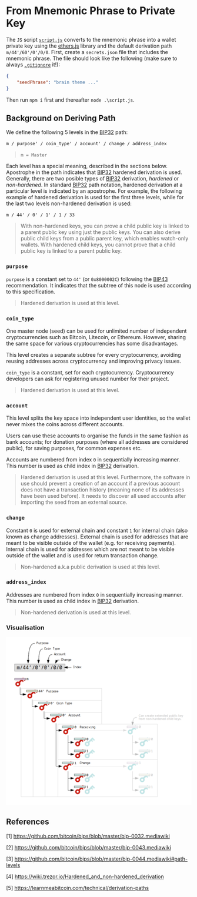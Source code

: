 # From Mnemonic Phrase to Private Key
The `JS` script [`script.js`](https://github.com/pcaversaccio/mnemonic-to-private-key/blob/main/script.js) converts to the mnemonic phrase into a wallet private key using the [ethers.js](https://docs.ethers.io/v5/) library and the default derivation path `m/44'/60'/0'/0/0`. First, create a `secrets.json` file that includes the mnemonic phrase. The file should look like the following (make sure to always [`.gitignore`](https://github.com/pcaversaccio/mnemonic-to-private-key/blob/main/.gitignore) it!):
```json
{
    "seedPhrase": "brain theme ..."
}
```
Then run `npm i` first and thereafter `node .\script.js`.

## Background on Deriving Path
We define the following 5 levels in the [BIP32](https://github.com/bitcoin/bips/blob/master/bip-0032.mediawiki) path:
```
m / purpose' / coin_type' / account' / change / address_index
```
> `m = Master`

Each level has a special meaning, described in the sections below. Apostrophe in the path indicates that [BIP32](https://github.com/bitcoin/bips/blob/master/bip-0032.mediawiki) hardened derivation is used. Generally, there are two posible types of [BIP32](https://github.com/bitcoin/bips/blob/master/bip-0032.mediawiki) derivation, *hardened* or *non-hardened*. In standard [BIP32](https://github.com/bitcoin/bips/blob/master/bip-0032.mediawiki) path notation, hardened derivation at a particular level is indicated by an apostrophe. For example, the following example of hardened derivation is used for the first three levels, while for the last two levels non-hardened derivation is used:
```
m / 44' / 0' / 1' / 1 / 33
```
> With non-hardened keys, you can prove a child public key is linked to a parent public key using just the public keys. You can also derive public child keys from a public parent key, which enables watch-only wallets. With hardened child keys, you cannot prove that a child public key is linked to a parent public key.

### `purpose`
`purpose` is a constant set to `44'` (or `0x8000002C`) following the [BIP43](https://github.com/bitcoin/bips/blob/master/bip-0043.mediawiki) recommendation. It indicates that the subtree of this node is used according to this specification.
> Hardened derivation is used at this level.

### `coin_type`
One master node (seed) can be used for unlimited number of independent cryptocurrencies such as Bitcoin, Litecoin, or Ethereum. However, sharing the same space for various cryptocurrencies has some disadvantages.

This level creates a separate subtree for every cryptocurrency, avoiding reusing addresses across cryptocurrency and improving privacy issues.

`coin_type` is a constant, set for each cryptocurrency. Cryptocurrency developers can ask for registering unused number for their project.
> Hardened derivation is used at this level.

### `account`
This level splits the key space into independent user identities, so the wallet never mixes the coins across different accounts.

Users can use these accounts to organise the funds in the same fashion as bank accounts; for donation purposes (where all addresses are considered public), for saving purposes, for common expenses etc.

Accounts are numbered from index `0` in sequentially increasing manner. This number is used as child index in [BIP32](https://github.com/bitcoin/bips/blob/master/bip-0032.mediawiki) derivation.
> Hardened derivation is used at this level. Furthermore, the software in use should prevent a creation of an account if a previous account does not have a transaction history (meaning none of its addresses have been used before). It needs to discover all used accounts after importing the seed from an external source.

### `change`
Constant `0` is used for external chain and constant `1` for internal chain (also known as change addresses). External chain is used for addresses that are meant to be visible outside of the wallet (e.g. for receiving payments). Internal chain is used for addresses which are not meant to be visible outside of the wallet and is used for return transaction change.
> Non-hardened a.k.a public derivation is used at this level.

### `address_index`
Addresses are numbered from index `0` in sequentially increasing manner. This number is used as child index in [BIP32](https://github.com/bitcoin/bips/blob/master/bip-0032.mediawiki) derivation.
> Non-hardened derivation is used at this level.

### Visualisation
![](assets/img/derivation_path.png)

## References
[1] https://github.com/bitcoin/bips/blob/master/bip-0032.mediawiki

[2] https://github.com/bitcoin/bips/blob/master/bip-0043.mediawiki

[3] https://github.com/bitcoin/bips/blob/master/bip-0044.mediawiki#path-levels

[4] https://wiki.trezor.io/Hardened_and_non-hardened_derivation

[5] https://learnmeabitcoin.com/technical/derivation-paths
